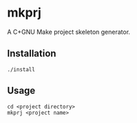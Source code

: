 # mkprj

A C+GNU Make project skeleton generator.

## Installation

```shell
./install
```

## Usage

```shell
cd <project directory>
mkprj <project name>
```
